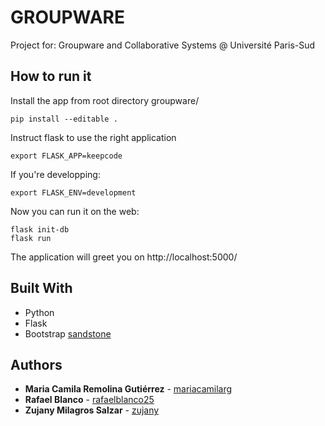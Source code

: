 # GROUPWARE

Project for: Groupware and Collaborative Systems @ Université Paris-Sud

## How to run it

Install the app from root directory groupware/

```
pip install --editable .
```

Instruct flask to use the right application

```
export FLASK_APP=keepcode
```

If you're developping:

```
export FLASK_ENV=development
```

Now you can run it on the web:

```
flask init-db
flask run
```

The application will greet you on http://localhost:5000/

## Built With

* Python
* Flask
* Bootstrap [sandstone](https://bootswatch.com/sandstone)

## Authors

* **Maria Camila Remolina Gutiérrez** - [mariacamilarg](https://github.com/mariacamilarg)
* **Rafael Blanco** - [rafaelblanco25](https://github.com/rafaelblanco25)
* **Zujany Milagros Salzar** - [zujany](https://github.com/zujany)
